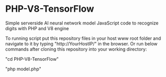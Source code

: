 # PHP-V8-TensorFlow
Simple serverside AI neural network model JavaScript code to recognize digits with PHP and V8 engine 

To running script put this repository files in your host www root folder and navigate to it by typing "http://YourHostIP/" in the browser.
Or run below commands after cloning this repository into your working directory:

"cd PHP-V8-TensorFlow"

"php model.php"
